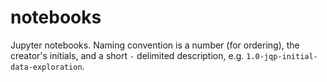 # notebooks
Jupyter notebooks. Naming convention is a number (for ordering),
the creator's initials, and a short `-` delimited description, e.g.
`1.0-jqp-initial-data-exploration`.